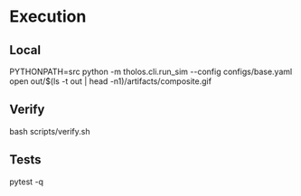 # Execution

## Local
PYTHONPATH=src python -m tholos.cli.run_sim --config configs/base.yaml
open out/$(ls -t out | head -n1)/artifacts/composite.gif

## Verify
bash scripts/verify.sh

## Tests
pytest -q
